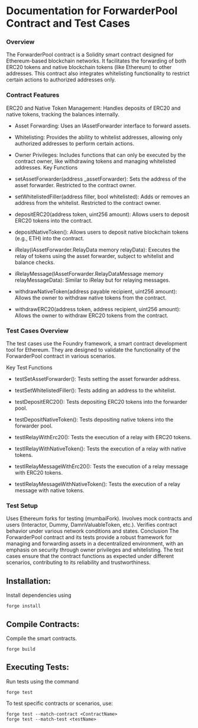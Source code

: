 # Documentation for ForwarderPool Contract and Test Cases
### Overview
The ForwarderPool contract is a Solidity smart contract designed for Ethereum-based blockchain networks. It facilitates the forwarding of both ERC20 tokens and native blockchain tokens (like Ethereum) to other addresses. This contract also integrates whitelisting functionality to restrict certain actions to authorized addresses only.

### Contract Features
ERC20 and Native Token Management: Handles deposits of ERC20 and native tokens, tracking the balances internally.
- Asset Forwarding: Uses an IAssetForwarder interface to forward assets.
- Whitelisting: Provides the ability to whitelist addresses, allowing only authorized addresses to perform certain actions.
- Owner Privileges: Includes functions that can only be executed by the contract owner, like withdrawing tokens and managing whitelisted addresses.
Key Functions
- setAssetForwarder(address _assetForwarder): Sets the address of the asset forwarder. Restricted to the contract owner.

- setWhitelistedFiller(address filler, bool whitelisted): Adds or removes an address from the whitelist. Restricted to the contract owner.

- depositERC20(address token, uint256 amount): Allows users to deposit ERC20 tokens into the contract.

- depositNativeToken(): Allows users to deposit native blockchain tokens (e.g., ETH) into the contract.

- iRelay(IAssetForwarder.RelayData memory relayData): Executes the relay of tokens using the asset forwarder, subject to whitelist and balance checks.

- iRelayMessage(IAssetForwarder.RelayDataMessage memory relayMessageData): Similar to iRelay but for relaying messages.

- withdrawNativeToken(address payable recipient, uint256 amount): Allows the owner to withdraw native tokens from the contract.

- withdrawERC20(address token, address recipient, uint256 amount): Allows the owner to withdraw ERC20 tokens from the contract.

### Test Cases Overview
The test cases use the Foundry framework, a smart contract development tool for Ethereum. They are designed to validate the functionality of the ForwarderPool contract in various scenarios.

Key Test Functions
- testSetAssetForwarder(): Tests setting the asset forwarder address.

- testSetWhitelistedFiller(): Tests adding an address to the whitelist.

- testDepositERC20(): Tests depositing ERC20 tokens into the forwarder pool.

- testDepositNativeToken(): Tests depositing native tokens into the forwarder pool.

- testIRelayWithErc20(): Tests the execution of a relay with ERC20 tokens.

- testIRelayWithNativeToken(): Tests the execution of a relay with native tokens.

- testIRelayMessageWithErc20(): Tests the execution of a relay message with ERC20 tokens.

- testIRelayMessageWithNativeToken(): Tests the execution of a relay message with native tokens.

### Test Setup
Uses Ethereum forks for testing (mumbaiFork).
Involves mock contracts and users (Interactor, Dummy, DamnValuableToken, etc.).
Verifies contract behavior under various network conditions and states.
Conclusion
The ForwarderPool contract and its tests provide a robust framework for managing and forwarding assets in a decentralized environment, with an emphasis on security through owner privileges and whitelisting. The test cases ensure that the contract functions as expected under different scenarios, contributing to its reliability and trustworthiness.

## Installation:

Install dependencies using 
```
forge install
```

## Compile Contracts:

Compile the smart contracts.
```
forge build
```
## Executing Tests:

Run tests using the command 
```
forge test
```
To test specific contracts or scenarios, use: 
```
forge test --match-contract <ContractName>
forge test --match-test <testName>
```